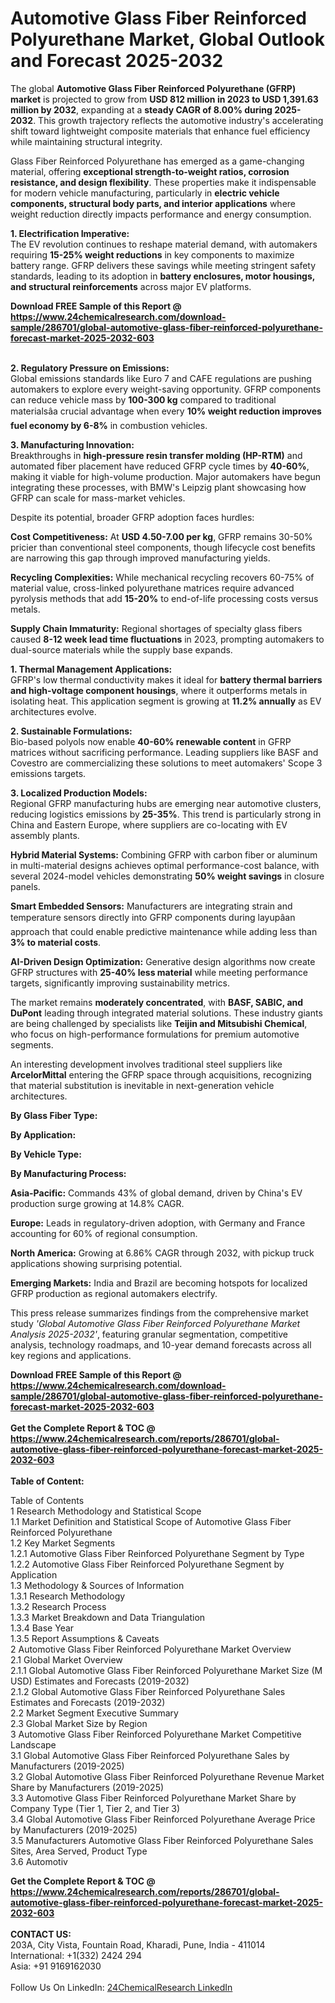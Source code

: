 <h1>Automotive Glass Fiber Reinforced Polyurethane Market, Global Outlook and Forecast 2025-2032</h1><p>The global <strong>Automotive Glass Fiber Reinforced Polyurethane (GFRP) market</strong> is projected to grow from <strong>USD 812 million in 2023 to USD 1,391.63 million by 2032</strong>, expanding at a <strong>steady CAGR of 8.00% during 2025-2032</strong>. This growth trajectory reflects the automotive industry's accelerating shift toward lightweight composite materials that enhance fuel efficiency while maintaining structural integrity.</p><p>Glass Fiber Reinforced Polyurethane has emerged as a game-changing material, offering <strong>exceptional strength-to-weight ratios, corrosion resistance, and design flexibility</strong>. These properties make it indispensable for modern vehicle manufacturing, particularly in <strong>electric vehicle components, structural body parts, and interior applications</strong> where weight reduction directly impacts performance and energy consumption.</p><p><strong>1. Electrification Imperative:</strong><br>
The EV revolution continues to reshape material demand, with automakers requiring <strong>15-25% weight reductions</strong> in key components to maximize battery range. GFRP delivers these savings while meeting stringent safety standards, leading to its adoption in <strong>battery enclosures, motor housings, and structural reinforcements</strong> across major EV platforms.</p><div><b>Download FREE Sample of this Report @ 
            <a href="https://www.24chemicalresearch.com/download-sample/286701/global-automotive-glass-fiber-reinforced-polyurethane-forecast-market-2025-2032-603">
            https://www.24chemicalresearch.com/download-sample/286701/global-automotive-glass-fiber-reinforced-polyurethane-forecast-market-2025-2032-603</a></b></div><br><p><strong>2. Regulatory Pressure on Emissions:</strong><br>
Global emissions standards like Euro 7 and CAFE regulations are pushing automakers to explore every weight-saving opportunity. GFRP components can reduce vehicle mass by <strong>100-300 kg</strong> compared to traditional materialsâa crucial advantage when every <strong>10% weight reduction improves fuel economy by 6-8%</strong> in combustion vehicles.</p><p><strong>3. Manufacturing Innovation:</strong><br>
Breakthroughs in <strong>high-pressure resin transfer molding (HP-RTM)</strong> and automated fiber placement have reduced GFRP cycle times by <strong>40-60%</strong>, making it viable for high-volume production. Major automakers have begun integrating these processes, with BMW's Leipzig plant showcasing how GFRP can scale for mass-market vehicles.</p><p>Despite its potential, broader GFRP adoption faces hurdles:</p><p><strong>Cost Competitiveness:</strong> At <strong>USD 4.50-7.00 per kg</strong>, GFRP remains 30-50% pricier than conventional steel components, though lifecycle cost benefits are narrowing this gap through improved manufacturing yields.</p><p><strong>Recycling Complexities:</strong> While mechanical recycling recovers 60-75% of material value, cross-linked polyurethane matrices require advanced pyrolysis methods that add <strong>15-20%</strong> to end-of-life processing costs versus metals.</p><p><strong>Supply Chain Immaturity:</strong> Regional shortages of specialty glass fibers caused <strong>8-12 week lead time fluctuations</strong> in 2023, prompting automakers to dual-source materials while the supply base expands.</p><p><strong>1. Thermal Management Applications:</strong><br>
GFRP's low thermal conductivity makes it ideal for <strong>battery thermal barriers and high-voltage component housings</strong>, where it outperforms metals in isolating heat. This application segment is growing at <strong>11.2% annually</strong> as EV architectures evolve.</p><p><strong>2. Sustainable Formulations:</strong><br>
Bio-based polyols now enable <strong>40-60% renewable content</strong> in GFRP matrices without sacrificing performance. Leading suppliers like BASF and Covestro are commercializing these solutions to meet automakers' Scope 3 emissions targets.</p><p><strong>3. Localized Production Models:</strong><br>
Regional GFRP manufacturing hubs are emerging near automotive clusters, reducing logistics emissions by <strong>25-35%</strong>. This trend is particularly strong in China and Eastern Europe, where suppliers are co-locating with EV assembly plants.</p><p><strong>Hybrid Material Systems:</strong> Combining GFRP with carbon fiber or aluminum in multi-material designs achieves optimal performance-cost balance, with several 2024-model vehicles demonstrating <strong>50% weight savings</strong> in closure panels.</p><p><strong>Smart Embedded Sensors:</strong> Manufacturers are integrating strain and temperature sensors directly into GFRP components during layupâan approach that could enable predictive maintenance while adding less than <strong>3% to material costs</strong>.</p><p><strong>AI-Driven Design Optimization:</strong> Generative design algorithms now create GFRP structures with <strong>25-40% less material</strong> while meeting performance targets, significantly improving sustainability metrics.</p><p>The market remains <strong>moderately concentrated</strong>, with <strong>BASF, SABIC, and DuPont</strong> leading through integrated material solutions. These industry giants are being challenged by specialists like <strong>Teijin and Mitsubishi Chemical</strong>, who focus on high-performance formulations for premium automotive segments.</p><p>An interesting development involves traditional steel suppliers like <strong>ArcelorMittal</strong> entering the GFRP space through acquisitions, recognizing that material substitution is inevitable in next-generation vehicle architectures.</p><p><strong>By Glass Fiber Type:</strong></p><p><strong>By Application:</strong></p><p><strong>By Vehicle Type:</strong></p><p><strong>By Manufacturing Process:</strong></p><p><strong>Asia-Pacific:</strong> Commands 43% of global demand, driven by China's EV production surge growing at 14.8% CAGR.</p><p><strong>Europe:</strong> Leads in regulatory-driven adoption, with Germany and France accounting for 60% of regional consumption.</p><p><strong>North America:</strong> Growing at 6.86% CAGR through 2032, with pickup truck applications showing surprising potential.</p><p><strong>Emerging Markets:</strong> India and Brazil are becoming hotspots for localized GFRP production as regional automakers electrify.</p><p>This press release summarizes findings from the comprehensive market study <em>'Global Automotive Glass Fiber Reinforced Polyurethane Market Analysis 2025-2032'</em>, featuring granular segmentation, competitive analysis, technology roadmaps, and 10-year demand forecasts across all key regions and applications.</p><div><b>Download FREE Sample of this Report @ 
            <a href="https://www.24chemicalresearch.com/download-sample/286701/global-automotive-glass-fiber-reinforced-polyurethane-forecast-market-2025-2032-603">
            https://www.24chemicalresearch.com/download-sample/286701/global-automotive-glass-fiber-reinforced-polyurethane-forecast-market-2025-2032-603</a></b></div><br><div><b>Get the Complete Report & TOC @ 
            <a href="https://www.24chemicalresearch.com/reports/286701/global-automotive-glass-fiber-reinforced-polyurethane-forecast-market-2025-2032-603">
            https://www.24chemicalresearch.com/reports/286701/global-automotive-glass-fiber-reinforced-polyurethane-forecast-market-2025-2032-603</a></b></div><br>
            <b>Table of Content:</b><p>Table of Contents<br />
1 Research Methodology and Statistical Scope<br />
1.1 Market Definition and Statistical Scope of Automotive Glass Fiber Reinforced Polyurethane<br />
1.2 Key Market Segments<br />
1.2.1 Automotive Glass Fiber Reinforced Polyurethane Segment by Type<br />
1.2.2 Automotive Glass Fiber Reinforced Polyurethane Segment by Application<br />
1.3 Methodology & Sources of Information<br />
1.3.1 Research Methodology<br />
1.3.2 Research Process<br />
1.3.3 Market Breakdown and Data Triangulation<br />
1.3.4 Base Year<br />
1.3.5 Report Assumptions & Caveats<br />
2 Automotive Glass Fiber Reinforced Polyurethane Market Overview<br />
2.1 Global Market Overview<br />
2.1.1 Global Automotive Glass Fiber Reinforced Polyurethane Market Size (M USD) Estimates and Forecasts (2019-2032)<br />
2.1.2 Global Automotive Glass Fiber Reinforced Polyurethane Sales Estimates and Forecasts (2019-2032)<br />
2.2 Market Segment Executive Summary<br />
2.3 Global Market Size by Region<br />
3 Automotive Glass Fiber Reinforced Polyurethane Market Competitive Landscape<br />
3.1 Global Automotive Glass Fiber Reinforced Polyurethane Sales by Manufacturers (2019-2025)<br />
3.2 Global Automotive Glass Fiber Reinforced Polyurethane Revenue Market Share by Manufacturers (2019-2025)<br />
3.3 Automotive Glass Fiber Reinforced Polyurethane Market Share by Company Type (Tier 1, Tier 2, and Tier 3)<br />
3.4 Global Automotive Glass Fiber Reinforced Polyurethane Average Price by Manufacturers (2019-2025)<br />
3.5 Manufacturers Automotive Glass Fiber Reinforced Polyurethane Sales Sites, Area Served, Product Type<br />
3.6 Automotiv</p><div><b>Get the Complete Report & TOC @ 
            <a href="https://www.24chemicalresearch.com/reports/286701/global-automotive-glass-fiber-reinforced-polyurethane-forecast-market-2025-2032-603">
            https://www.24chemicalresearch.com/reports/286701/global-automotive-glass-fiber-reinforced-polyurethane-forecast-market-2025-2032-603</a></b></div><br><b>CONTACT US:</b><br>
            203A, City Vista, Fountain Road, Kharadi, Pune, India - 411014<br>
            International: +1(332) 2424 294<br>
            Asia: +91 9169162030 <br><br>
            Follow Us On LinkedIn: <a href="https://www.linkedin.com/company/24chemicalresearch/">24ChemicalResearch LinkedIn</a>
